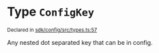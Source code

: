 # Type `ConfigKey`
<sub>Declared in [sdk/config/src/types.ts:57](https://github.com/dxos/dxos/blob/175437b91/packages/sdk/config/src/types.ts#L57)</sub>


Any nested dot separated key that can be in config.



